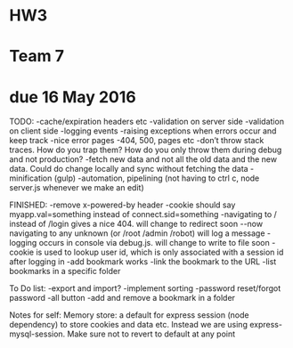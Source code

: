 # HW3
# Team 7
# due 16 May 2016


TODO:
-cache/expiration headers etc
-validation on server side
-validation on client side
-logging events
-raising exceptions when errors occur and keep track
-nice error pages
-404, 500, pages etc
-don’t throw stack traces. How do you trap them? How do you only throw them during debug and not production?
-fetch new data and not all the old data and the new data. Could do change locally and sync without fetching the data
-minification (gulp)
-automation, pipelining (not having to ctrl c, node server.js whenever we make an edit)

FINISHED:
-remove x-powered-by header
-cookie should say myapp.val=something instead of connect.sid=something
-navigating to / instead of /login gives a nice 404. will change to redirect soon
--now navigating to any unknown (or /root /admin /robot) will log a message
-logging occurs in console via debug.js. will change to write to file soon
-cookie is used to lookup user id, which is only associated with a session id after logging in
-add bookmark works
-link the bookmark to the URL
-list bookmarks in a specific folder

To Do list:
-export and import?
-implement sorting
-password reset/forgot password
-all button
-add and remove a bookmark in a folder


Notes for self:
Memory store: a default for express session (node dependency) to store cookies and data etc. Instead we are using express-mysql-session. Make sure not to revert to default at any point

